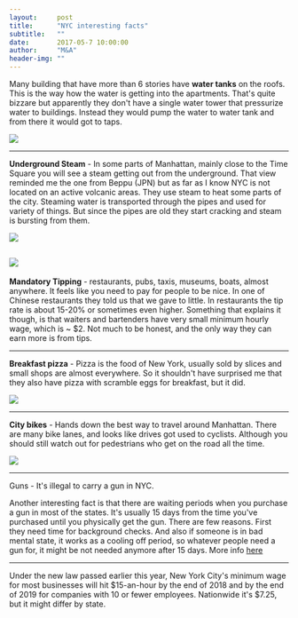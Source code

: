 ```yaml
---
layout:     post
title:      "NYC interesting facts"
subtitle:   ""
date:       2017-05-7 10:00:00
author:     "M&A"
header-img: ""
---
```


Many building that have more than 6 stories have **water tanks** on the roofs. This is the way how the water is getting into the apartments.
That's quite bizzare but apparently they don't have a single water tower that pressurize water to buildings. Instead they would pump the water to water tank and from there it would got to taps.

![](https://lh3.googleusercontent.com/1iG2Zw9KERzvU8yNahReFdFFmAu12o9j5dLY02IMygzlJ6aCYIduUUt5x-_9-rXGqidu8GPr8ekazk5Zr0a0PQQ772F5ltTOSj-6LD0-ZP9lHBQczogOijkECOVf4tIm6nKlPHNXjO1xCVbEUaMYKrU8YEjCfxj6uYGO_9trQwqRvW1yPvDJwMw2ArDUjxxH_HbxU1TIpGlXtkjdbE1yHXBC8xaXRx6QdR4FlPn6wsPZerrIGrzvyUm0JrnHYox9M7gxHPHlrT3ruuk_iJBrPcra_Wqg-JEyVUJ5LBOLt9QTGUj7Z77z4oYUIhZAoq3jvOl1cxFAiwZArLBbE0CyjvVp2WdIGpH0ZCwaSROphnR_bN9EiiRV_cA2OXZjeCmBk05FHyy-d72PMPoM27gmVsFP_h864bX1qZdjitahIDytkXB5d77tPn0P0h-v0H2k3RiHXkflOxYgB6_w0paCPx9h56xyVqfGB9CSjpes50uMZQZzyaZ2UFva7_aol9w4lfq0SDc1IlP9yeNCUP4GjsZrC_2fHXhcJL46ke9rlKkFw3xqiwqJYIZoF5OZNhTv3A8G0MvIEhcYWSOFOeC5_Do96BIYhXFLs4ikTXBwXpfYxoDQI-PNfkSeRkIGSpOkajwyfBcZjQpMxE-qsmShGWAthRZyvDzqKxzL7OOilv4=w1101-h780-no)

---

**Underground Steam** - In some parts of Manhattan, mainly close to the Time Square you will see a steam getting out from the underground. That view reminded me the one from Beppu (JPN) but as far as I know NYC is not located on an active volcanic areas.
They use steam to heat some parts of the city. Steaming water is transported through the pipes and used for variety of things.
But since the pipes are old they start cracking and steam is bursting from them.

![](https://lh3.googleusercontent.com/_58rOPuCZ0GyGmDXZPL5kmFyHkLFJYdO_HSh0fxcp0wqh-7q0GL0_n5mBL_xYsjQ7AbmVjo8P1J_DpjSuVMknxW6jYKFUG99oLCYUkMgB4DKMEZn_-hz9rjTgUXQrARDVAzFNlbrQzKCX8oF4TvFBmzROGSEUqbfE0jc0mX5vxTeMqPa9jhO1WnSO_xbZ-Hr0ty8AFdiKBPicLttv_u0g7VRoFICjVIFzvBxiHQU8SCjTISpc-r8fQnvTzB_Mz3exuHTbOEUcCpjwLjxD3fAmWZDNy4uUzqxzSMtfevMyEesKUA9oL3n6VrxZyqBtsJjJZJ-fXu_2N3NzoMR76kU6IvrJB6ND4t13te7ZVspsjH-lxoaIMLpopCtt4n0PkA5tQBJwrEE1njsI-UVq2Xdhnr2CpEWrFGb7pCqRDoedsTvcry7Jo08pXhqQxmzY4WR8XVYAcb2yyn-CpDtch-EvbV3YNMu7_Xcrfp67okovjqTLMH1JDKOn9DxkYI6GyIwVTDdvzV4gVinYVIOpqoNW5P-CdDgPRzqGPpk_qmG7WIuDmnhXzgrsc4O-VWI_DmvldOv36YQJUX_nY_bcSmYF42Ii5o_2n4Lg507It5lBcT4G80YEZTeYE4M5K5BtdewnUjETLwPSciTd8QaigbwSKSDm5kOaBUkcfyxMjz77q0=w439-h780-no)

![](https://lh3.googleusercontent.com/AUfMdWevSfNnARgMusvOl8Cwtdf0EUDCqBkoYvWMELQlWCvRPOC4S5O3Ov3m-2rYV3pBLZOUheFTUcBz2fviOq9NgnWqlCtcrYX-im0yqHOAnYPKZ_APb67dKpcDYdfSMe2SJU1p7Jgxk87oan-AaC0KVFfw852WNz3xWGcvIr7N_CWx4fXZjcAjBiaV9-tSKRO4whjG_5-P5fwdSwE3xtGuEKx_Cr4JDyfhu3FiiJJeJj9_Jx5697jgii2TIHPFW0nDnVgOeipUzvTqtAYgC00WUXeNexbfoRCTq6K4DKO1uVDdk71MxmI1YV_UlohAHuCJNNaKnEbYN8K-KIXDBhWvAYCSqBUy1R66AX7u-OPW1my1478B0h0Ko_leuvQwXpi4kn1vIyqlDzQAc2dNyQIY_wl5lY0seNqg8AShyqKFOjQ39iDj8PhHObm-LRWSjCITaf-t_VqXrj9bGJszGQLAhOa5Pp9hUB_YiZhnS-ix2Khk37P2mHyZs2vml8Ixo3ri4vQK65wogYjNFURJQJmoF_wTxYiJQP6g7b_dr0qeLHI-CJbwpdkJdyvRzcGCLwfR0OPrcHvJa9iUv07oM751APT3lzJIQpK0f3uEyw5Ld1qnGe65UhkBXQMqTHt_0MkCaGHUFR-9AC1u9ss1u2FBR_58foKSRO7NPD-q6do=w595-h335-no)
---

**Mandatory Tipping** - restaurants, pubs, taxis, museums, boats, almost anywhere. It feels like you need to pay for people to be nice. In one of Chinese restaurants they told us that we gave to little. In restaurants the tip rate is about 15-20% or sometimes even higher.
Something that explains it though, is that waiters and bartenders have very small minimum hourly wage, which is ~ $2. Not much to be honest, and the only way they can earn more is from tips.

---

**Breakfast pizza** - Pizza is the food of New York, usually sold by slices and small shops are almost everywhere. So it shouldn't have surprised me that they also have pizza with scramble eggs for breakfast, but it did.

![](https://lh3.googleusercontent.com/LbCvj2soV13PLZrFDULBnHMr6rmBt6qIgojHCeRTndBmISJ7JgWsRvDgYtWwJd9aZTzbX6d6hetbEcGqNapc2ggH00BEwcMr-G3nW3rpLePzQY_QOpAtS4adec7URE5kZz4gVwkIoRCcOUh0SO84Yez7_yqBJ7Z-MhVEWAiVe1TAk4zOwC4CWxoxNQnMRYfXYp62GZlJB8vTFBtBcweKnFkjiDfe8s-WCl2R0eUH3vIizpjf3rZZKpZZzfe5Uuw8rZ2DMn8-ygzR1nut2T-APVIX0lPxmKh-GZW_xpijS_AstPdvjSbLucP7ZIPNNIV0vpB_rgX9uTrcvch6zQziKK1invXEzP6t_FpakVtxEyE7l6bNYOlMGNn_hpRBvVcz5r5RjvpF9rK5hFBe3cY_gX1nI3mjN7_895IQdcT4TCTt5Dv1-HU-4oyTXirxxb4NpLBHtr5Fiqohll3zG-p3rlNkUBRA6Q5BAtw-3gMcoVB7ATRZocYyc5umiXPN5v95LT3tQ0x9PeGGm5crhDTiMogH91S6u1NPrpdT9bTeUAkjRBN0Dx4F0n0GF7FH0dD1jza2iReTahFhP6mCH3mi0uzt2ysxJUhjdJaaMJM7wqdT0QZSAyBmTFhBiEkSv_0lNDo_evUpwayK9G8Kt8vkstIV7Fo7Fs_8_ZcuMOBebZQ=w691-h389-no)

---

**City bikes** - Hands down the best way to travel around Manhattan. There are many bike lanes, and looks like drives got used to cyclists. Although you should still watch out for pedestrians who get on the road all the time.

![](https://lh3.googleusercontent.com/HbQdQnw2wRHKfIO-FJ5f6liLRDSi1AkbUgFRfbOZfi6lXcl2Yz4eo9vQYysNXiog1hbx_-PKSxlZAkjZSDKuI1j-vv7hTwMXyTuM7KLmHpbKWAIzxqVnzYi7OlvUA0_77p_2WIL1-MA1lXMR0-4s0y6xnF9UYVRq5Jj9e83uA2zOhMN68FBxZbSYhQNlySSxQElMrUE-jZgTNUfkifrIa_OkB8S2BvTpVsUL1gitb6z6kqEgDyNyvPR1s7VOXMR2fkHvrwGiiPMY94sfjHotUjPLmyISTneWFnrRXtPvUIJZ7DppyeDl5tSYeIheB83FCkF76duBw15-2s4e3NSEQT_XSrDDSdAsZwIOoEIq4ye-0x9YqIE1s9kxF4B4oxYoCC5R2KONX0luTilZdEmDdHRCdFFMhFZsWrO18ql9qcDJxvvNzhhOD1VfjdtzS9YLTsKAETcVHp9drPlT5UCIYN6Qgkw8m21XFEn3GtUWpWmp6gurO3DDrmev93xB5STEEbaif0_sGP3JpaU6PGQWZrUT0niYPZOjGWB10qGKj0gU9_Kr0C5YIY4akyqeoaTLbL-MUCOAlfN2u6Sn8hgJxxKzpr_fhI3sBogOluwpVDL7elBVJ6kYzAifu8r2qrlI232jwQAPSZmVA86nvCKN7Pz75pR7xxqZMUR00bu9YZg=w604-h340-no)

---

Guns - It's illegal to carry a gun in NYC.

Another interesting fact is that there are waiting periods when you purchase a gun in most of the states. It's usually 15 days from the time you've purchased until you physically get the gun. There are few reasons. First they need time for background checks. And also if someone is in bad mental state, it works as a cooling off period, so whatever people need a gun for, it might be not needed anymore after 15 days. More info [here](http://smartgunlaws.org/gun-laws/policy-areas/gun-dealer-sales/waiting-periods/)

---

Under the new law passed earlier this year, New York City's minimum wage for most businesses will hit $15-an-hour by the end of 2018 and by the end of 2019 for companies with 10 or fewer employees. Nationwide it's $7.25, but it might differ by state.
